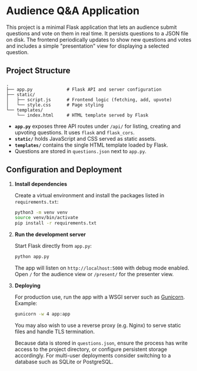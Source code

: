 # Audience Q&A Application

This project is a minimal Flask application that lets an audience submit
questions and vote on them in real time. It persists questions to a JSON
file on disk. The frontend periodically updates to show new questions and
votes and includes a simple "presentation" view for displaying a selected
question.

## Project Structure

```
.
├── app.py             # Flask API and server configuration
├── static/
│   ├── script.js      # Frontend logic (fetching, add, upvote)
│   └── style.css      # Page styling
└── templates/
    └── index.html     # HTML template served by Flask
```

- **`app.py`** exposes three API routes under `/api/` for listing,
  creating and upvoting questions. It uses `flask` and `flask_cors`.
- **`static/`** holds JavaScript and CSS served as static assets.
- **`templates/`** contains the single HTML template loaded by Flask.
- Questions are stored in `questions.json` next to `app.py`.

## Configuration and Deployment

1. **Install dependencies**

   Create a virtual environment and install the packages listed in
   `requirements.txt`:

   ```bash
   python3 -m venv venv
   source venv/bin/activate
   pip install -r requirements.txt
   ```

2. **Run the development server**

   Start Flask directly from `app.py`:

   ```bash
   python app.py
   ```

   The app will listen on `http://localhost:5000` with debug mode enabled.
   Open `/` for the audience view or `/present/` for the presenter view.

3. **Deploying**

   For production use, run the app with a WSGI server such as
   [Gunicorn](https://gunicorn.org/). Example:

   ```bash
   gunicorn -w 4 app:app
   ```

   You may also wish to use a reverse proxy (e.g. Nginx) to serve static
   files and handle TLS termination.

   Because data is stored in `questions.json`, ensure the process has
   write access to the project directory, or configure persistent
   storage accordingly. For multi-user deployments consider switching to
   a database such as SQLite or PostgreSQL.
